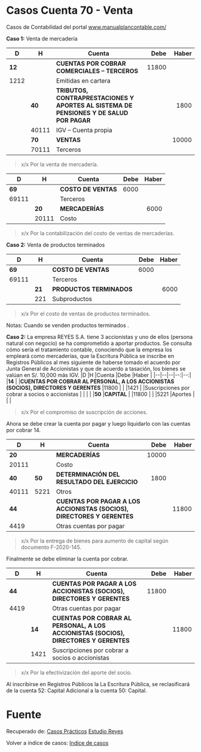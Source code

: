 
# Casos Cuenta 70 - Venta
Casos de Contabilidad del portal www.manualplancontable.com/

**Caso 1:** Venta de mercadería

|D	|H	|Cuenta	|Debe	|Haber	|
|--|--|--|--:|--:|					
|**12**	|	|**CUENTAS POR COBRAR COMERCIALES – TERCEROS**	|11800	|	|
|1212	|	|Emitidas en cartera	|	|	|
|	|**40**	|**TRIBUTOS, CONTRAPRESTACIONES Y APORTES AL SISTEMA DE PENSIONES Y DE SALUD POR PAGAR**	|	|1800	|
|	|40111	|IGV – Cuenta propia	|	|	|
|	|**70**	|**VENTAS**	|	|10000	|
|	|70111	|Terceros	|	|	|

> x/x Por la venta de mercadería.

|D	|H	|Cuenta	|Debe	|Haber	|
|--|--|--|--:|--:|					
|**69**	|	|**COSTO DE VENTAS**	|6000	|	|
|69111	|	|Terceros	|	|	|
|	|**20**	|**MERCADERÍAS**	|	|6000	|
|	|20111	|Costo	|	|	|

> x/x Por la contabilización del costo de ventas de mercaderías.

**Caso 2:** Venta de productos terminados

|D	|H	|Cuenta	|Debe	|Haber	|
|--|--|--|--:|--:|					
|**69**	|	|**COSTO DE VENTAS**	|6000	|	|
|69111	|	|Terceros	|	|	|
|	|**21**	|**PRODUCTOS TERMINADOS**	|	|6000	|
|	|221	|Subproductos	|	|	|

> x/x Por el costo de ventas de productos terminados.

Notas: Cuando se venden productos terminados .

**Caso 2:** La empresa REYES S.A. tiene 3 accionistas y uno de ellos (persona natural con negocio) se ha comprometido a aportar productos. Se consulta cómo sería el tratamiento contable, conociendo que la empresa los empleará como mercaderías, que la Escritura Pública se inscribe en Registros Públicos al mes siguiente de haberse tomado el acuerdo por Junta General de Accionistas y que de acuerdo a tasación, los bienes se valúan en S/. 10,000 más IGV.
|D	|H	|Cuenta	|Debe	|Haber	|
|--|--|--|--:|--:|					
|**14**	|	|**CUENTAS POR COBRAR AL PERSONAL, A LOS ACCIONISTAS (SOCIOS), DIRECTORES Y GERENTES**	|11800	|	|
|1421	|	|Suscripciones por cobrar a socios o accionistas	|	|	|
|	|**50**	|**CAPITAL**	|	|11800	|
|	|5221	|Aportes	|	|	|

> x/x Por el compromiso de suscripción de acciones.

Ahora se debe crear la cuenta por pagar y luego liquidarlo con las cuentas por cobrar 14.

|D	|H	|Cuenta	|Debe	|Haber	|
|--|--|--|--:|--:|					
|**20**	|	|**MERCADERÍAS**	|10000	|	|
|20111	|	|Costo	|	|	|
|**40**	|**50**	|****DETERMINACIÓN DEL RESULTADO DEL EJERCICIO****	|1800	|	|
|40111	|5221	|Otros	|	|	|
|**44**	|	|**CUENTAS POR PAGAR A LOS ACCIONISTAS (SOCIOS), DIRECTORES Y GERENTES**	|	|11800	|
|4419	|	|Otras cuentas por pagar	|	|	|

> x/x Por la entrega de bienes para aumento de capital según documento F-2020-145.

Finalmente se debe eliminar la cuenta por cobrar.

|D	|H	|Cuenta	|Debe	|Haber	|
|--|--|--|--:|--:|					
|**44**	|	|**CUENTAS POR PAGAR A LOS ACCIONISTAS (SOCIOS), DIRECTORES Y GERENTES**	|11800	|	|
|4419	|	|Otras cuentas por pagar	|	|	|
|	|**14**	|**CUENTAS POR COBRAR AL PERSONAL, A LOS ACCIONISTAS (SOCIOS), DIRECTORES Y GERENTES**	|	|11800	|
|	|1421	|Suscripciones por cobrar a socios o accionistas	|	|	|

> x/x Por la efectivización del aporte del socio.

Al inscribirse en Registros Públicos la La Escritura Pública, se reclasificará de la cuenta 52: Capital Adicional a la cuenta 50: Capital. 

# Fuente
Recuperado de:
[Casos Prácticos](https://es.slideshare.net/helmeraceroflores/asientos-contablescasospracticos-105066500)
[Estudio Reyes](https://guiatributariaperu.com/2019/09/01/pcge-2020-asiento-contable-%E2%9C%94%EF%B8%8Fcuenta-14-aporte-de-capital-en-bienes-muebles/)

Volver a índice de casos: [Indice de casos](../README.md) 
<!--stackedit_data:
eyJoaXN0b3J5IjpbLTE5OTYyMzE4NiwtOTMyNjUxMTk1LC0yNj
IxOTA4NDEsMzI3MjA2NTQ0XX0=
-->